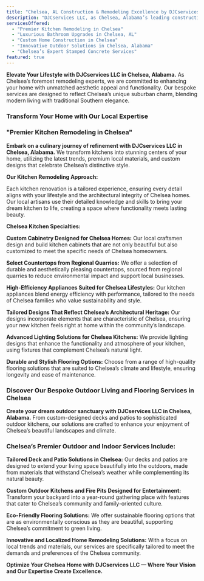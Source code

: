 ```yaml
---
title: "Chelsea, AL Construction & Remodeling Excellence by DJCservices LLC"
description: "DJCservices LLC, as Chelsea, Alabama’s leading construction and remodeling expert, excels in creating bespoke living spaces. Specializing in luxurious kitchens, elegant bathrooms, and dynamic outdoor living areas, we ensure every project embodies the unique charm and high standards of Chelsea. Experience the best in local craftsmanship and innovative designs tailored just for your home in Chelsea."
servicesOffered:
  - "Premier Kitchen Remodeling in Chelsea"
  - "Luxurious Bathroom Upgrades in Chelsea, AL"
  - "Custom Home Construction in Chelsea"
  - "Innovative Outdoor Solutions in Chelsea, Alabama"
  - "Chelsea’s Expert Stamped Concrete Services"
featured: true
---
```


**Elevate Your Lifestyle with DJCservices LLC in Chelsea, Alabama.** As Chelsea’s foremost remodeling experts, we are committed to enhancing your home with unmatched aesthetic appeal and functionality. Our bespoke services are designed to reflect Chelsea’s unique suburban charm, blending modern living with traditional Southern elegance.

### Transform Your Home with Our Local Expertise

### "Premier Kitchen Remodeling in Chelsea"

**Embark on a culinary journey of refinement with DJCservices LLC in Chelsea, Alabama.** We transform kitchens into stunning centers of your home, utilizing the latest trends, premium local materials, and custom designs that celebrate Chelsea’s distinctive style.

**Our Kitchen Remodeling Approach:**

Each kitchen renovation is a tailored experience, ensuring every detail aligns with your lifestyle and the architectural integrity of Chelsea homes. Our local artisans use their detailed knowledge and skills to bring your dream kitchen to life, creating a space where functionality meets lasting beauty.

**Chelsea Kitchen Specialties:**

**Custom Cabinetry Designed for Chelsea Homes:** Our local craftsmen design and build kitchen cabinets that are not only beautiful but also customized to meet the specific needs of Chelsea homeowners.

**Select Countertops from Regional Quarries:** We offer a selection of durable and aesthetically pleasing countertops, sourced from regional quarries to reduce environmental impact and support local businesses.

**High-Efficiency Appliances Suited for Chelsea Lifestyles:** Our kitchen appliances blend energy efficiency with performance, tailored to the needs of Chelsea families who value sustainability and style.

**Tailored Designs That Reflect Chelsea’s Architectural Heritage:** Our designs incorporate elements that are characteristic of Chelsea, ensuring your new kitchen feels right at home within the community’s landscape.

**Advanced Lighting Solutions for Chelsea Kitchens:** We provide lighting designs that enhance the functionality and atmosphere of your kitchen, using fixtures that complement Chelsea’s natural light.

**Durable and Stylish Flooring Options:** Choose from a range of high-quality flooring solutions that are suited to Chelsea’s climate and lifestyle, ensuring longevity and ease of maintenance.

### Discover Our Bespoke Outdoor Living and Flooring Services in Chelsea

**Create your dream outdoor sanctuary with DJCservices LLC in Chelsea, Alabama.** From custom-designed decks and patios to sophisticated outdoor kitchens, our solutions are crafted to enhance your enjoyment of Chelsea’s beautiful landscapes and climate.

### Chelsea’s Premier Outdoor and Indoor Services Include:

**Tailored Deck and Patio Solutions in Chelsea:** Our decks and patios are designed to extend your living space beautifully into the outdoors, made from materials that withstand Chelsea’s weather while complementing its natural beauty.

**Custom Outdoor Kitchens and Fire Pits Designed for Entertainment:** Transform your backyard into a year-round gathering place with features that cater to Chelsea’s community and family-oriented culture.

**Eco-Friendly Flooring Solutions:** We offer sustainable flooring options that are as environmentally conscious as they are beautiful, supporting Chelsea’s commitment to green living.

**Innovative and Localized Home Remodeling Solutions:** With a focus on local trends and materials, our services are specifically tailored to meet the demands and preferences of the Chelsea community.

**Optimize Your Chelsea Home with DJCservices LLC — Where Your Vision and Our Expertise Create Excellence.**
